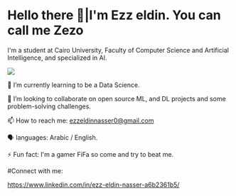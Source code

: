  # Hello there 👋|I'm Ezz eldin. You can call me Zezo

I'm a student at Cairo University, Faculty of Computer Science and Artificial Intelligence, and specialized in AI.

![]([https://github.com/Your_Repository_Name/Your_GIF_Name.gif](https://github.com/Ezzeldin-nasser939/Ezzeldin-nasser939/blob/main/future-gaming.gif))

🌱 I’m currently learning to be a Data Science.

👯 I’m looking to collaborate on open source ML, and DL projects and some problem-solving challenges. 

📫 How to reach me: ezzeldinnasser0@gmail.com

🗣️ languages: Arabic / English.

⚡ Fun fact: I'm a gamer FiFa so come and try to beat me.

 #Connect with me:
 
 https://www.linkedin.com/in/ezz-eldin-nasser-a6b2361b5/
